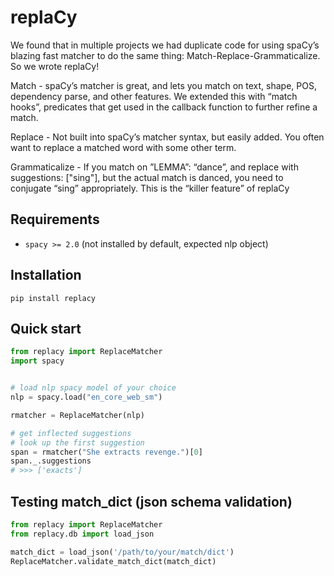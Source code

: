 # replaCy

We found that in multiple projects we had duplicate code for using spaCy’s blazing fast matcher to do the same thing: Match-Replace-Grammaticalize. So we wrote replaCy!

Match - spaCy’s matcher is great, and lets you match on text, shape, POS, dependency parse, and other features. We extended this with “match hooks”,  predicates that get used in the callback function to further refine a match.

Replace - Not built into spaCy’s matcher syntax, but easily added. You often want to replace a matched word with some other term.

Grammaticalize - If you match on ”LEMMA”: “dance”, and replace with suggestions: ["sing"], but the actual match is danced, you need to conjugate “sing” appropriately. This is the “killer feature” of replaCy

## Requirements

- `spacy >= 2.0` (not installed by default, expected nlp object)

## Installation

`pip install replacy`

## Quick start

```python
from replacy import ReplaceMatcher
import spacy


# load nlp spacy model of your choice
nlp = spacy.load("en_core_web_sm")

rmatcher = ReplaceMatcher(nlp)

# get inflected suggestions
# look up the first suggestion
span = rmatcher("She extracts revenge.")[0]
span._.suggestions
# >>> ['exacts']
```

## Testing match_dict (json schema validation)

```python
from replacy import ReplaceMatcher
from replacy.db import load_json

match_dict = load_json('/path/to/your/match/dict')
ReplaceMatcher.validate_match_dict(match_dict)
```
